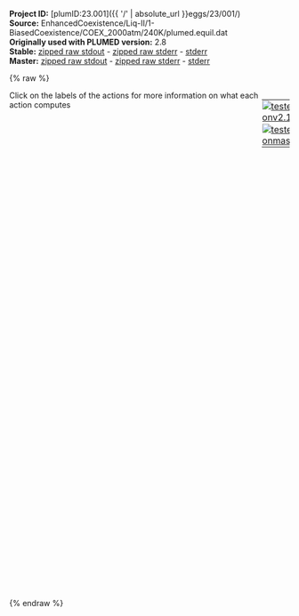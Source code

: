**Project ID:** [plumID:23.001]({{ '/' | absolute_url }}eggs/23/001/)  
**Source:** EnhancedCoexistence/Liq-II/1-BiasedCoexistence/COEX_2000atm/240K/plumed.equil.dat  
**Originally used with PLUMED version:** 2.8  
**Stable:** [zipped raw stdout](plumed.equil.dat.plumed.stdout.txt.zip) - [zipped raw stderr](plumed.equil.dat.plumed.stderr.txt.zip) - [stderr](plumed.equil.dat.plumed.stderr)  
**Master:** [zipped raw stdout](plumed.equil.dat.plumed_master.stdout.txt.zip) - [zipped raw stderr](plumed.equil.dat.plumed_master.stderr.txt.zip) - [stderr](plumed.equil.dat.plumed_master.stderr)  

{% raw %}
<div style="width: 100%; float:left">
<div style="width: 90%; float:left" id="value_details_data/EnhancedCoexistence/Liq-II/1-BiasedCoexistence/COEX_2000atm/240K/plumed.equil.dat"> Click on the labels of the actions for more information on what each action computes </div>
<div style="width: 10%; float:left"><table><tr><td style="padding:1px"><a href="plumed.equil.dat.plumed.stderr"><img src="https://img.shields.io/badge/v2.10-failed-red.svg" alt="tested onv2.10" /></a></td></tr><tr><td style="padding:1px"><a href="plumed.equil.dat.plumed_master.stderr"><img src="https://img.shields.io/badge/master-failed-red.svg" alt="tested onmaster" /></a></td></tr></table></div></div>
<pre style="width=97%;">
<span class="plumedtooltip" style="color:blue"># vim:ft=plumed<span class="right">Enables syntax highlighting for PLUMED files in vim. See <a href="https://www.plumed.org/doc-master/user-doc/html/_vim_syntax.html">here for more details. </a><i></i></span></span>

<br/><span class="plumedtooltip" style="color:green">INCLUDE<span class="right">Includes an external input file, similar to #include in C preprocessor. <a href="https://www.plumed.org/doc-master/user-doc/html/_i_n_c_l_u_d_e.html" style="color:green">More details</a><i></i></span></span> <span class="plumedtooltip">FILE<span class="right">file to be included<i></i></span></span>=plumed.order.dat

<span style="color:blue" class="comment"># Use wall potential too keep colective variable within limits</span>
<span style="display:none;" id="data/EnhancedCoexistence/Liq-II/1-BiasedCoexistence/COEX_2000atm/240K/plumed.equil.dat">The INCLUDE action with label <b></b> calculates something</span><b name="data/EnhancedCoexistence/Liq-II/1-BiasedCoexistence/COEX_2000atm/240K/plumed.equil.datuwall" onclick='showPath("data/EnhancedCoexistence/Liq-II/1-BiasedCoexistence/COEX_2000atm/240K/plumed.equil.dat","data/EnhancedCoexistence/Liq-II/1-BiasedCoexistence/COEX_2000atm/240K/plumed.equil.datuwall","data/EnhancedCoexistence/Liq-II/1-BiasedCoexistence/COEX_2000atm/240K/plumed.equil.datuwall","brown")'>uwall</b>: <span class="plumedtooltip" style="color:green">UPPER_WALLS<span class="right">Defines a wall for the value of one or more collective variables, <a href="https://www.plumed.org/doc-master/user-doc/html/_u_p_p_e_r__w_a_l_l_s.html" style="color:green">More details</a><i></i></span></span> <span class="plumedtooltip">ARG<span class="right">the arguments on which the bias is acting<i></i></span></span>=refcv.morethan-1 <span class="plumedtooltip">AT<span class="right">the positions of the wall<i></i></span></span>=486.0 <span class="plumedtooltip">KAPPA<span class="right">the force constant for the wall<i></i></span></span>=1.0 <span class="plumedtooltip">EXP<span class="right"> the powers for the walls<i></i></span></span>=2 
<span style="display:none;" id="data/EnhancedCoexistence/Liq-II/1-BiasedCoexistence/COEX_2000atm/240K/plumed.equil.datuwall">The UPPER_WALLS action with label <b>uwall</b> calculates the following quantities:<table  align="center" frame="void" width="95%" cellpadding="5%"><tr><td width="5%"><b> Quantity </b>  </td><td><b> Description </b> </td></tr><tr><td width="5%">uwall.bias</td><td>the instantaneous value of the bias potential</td></tr><tr><td width="5%">uwall.force2</td><td>the instantaneous value of the squared force due to this bias potential</td></tr></table></span><b name="data/EnhancedCoexistence/Liq-II/1-BiasedCoexistence/COEX_2000atm/240K/plumed.equil.datlwall" onclick='showPath("data/EnhancedCoexistence/Liq-II/1-BiasedCoexistence/COEX_2000atm/240K/plumed.equil.dat","data/EnhancedCoexistence/Liq-II/1-BiasedCoexistence/COEX_2000atm/240K/plumed.equil.datlwall","data/EnhancedCoexistence/Liq-II/1-BiasedCoexistence/COEX_2000atm/240K/plumed.equil.datlwall","brown")'>lwall</b>: <span class="plumedtooltip" style="color:green">LOWER_WALLS<span class="right">Defines a wall for the value of one or more collective variables, <a href="https://www.plumed.org/doc-master/user-doc/html/_l_o_w_e_r__w_a_l_l_s.html" style="color:green">More details</a><i></i></span></span> <span class="plumedtooltip">ARG<span class="right">the arguments on which the bias is acting<i></i></span></span>=refcv.morethan-1 <span class="plumedtooltip">AT<span class="right">the positions of the wall<i></i></span></span>=432 <span class="plumedtooltip">KAPPA<span class="right">the force constant for the wall<i></i></span></span>=1.0 <span class="plumedtooltip">EXP<span class="right"> the powers for the walls<i></i></span></span>=2 

<span style="display:none;" id="data/EnhancedCoexistence/Liq-II/1-BiasedCoexistence/COEX_2000atm/240K/plumed.equil.datlwall">The LOWER_WALLS action with label <b>lwall</b> calculates the following quantities:<table  align="center" frame="void" width="95%" cellpadding="5%"><tr><td width="5%"><b> Quantity </b>  </td><td><b> Description </b> </td></tr><tr><td width="5%">lwall.bias</td><td>the instantaneous value of the bias potential</td></tr><tr><td width="5%">lwall.force2</td><td>the instantaneous value of the squared force due to this bias potential</td></tr></table></span><span class="plumedtooltip" style="color:green">PRINT<span class="right">Print quantities to a file. <a href="https://www.plumed.org/doc-master/user-doc/html/_p_r_i_n_t.html" style="color:green">More details</a><i></i></span></span> <span class="plumedtooltip">STRIDE<span class="right"> the frequency with which the quantities of interest should be output<i></i></span></span>=500  <span class="plumedtooltip">ARG<span class="right">the labels of the values that you would like to print to the file<i></i></span></span>=* <span class="plumedtooltip">FILE<span class="right">the name of the file on which to output these quantities<i></i></span></span>=COLVAR-EQUILIBRATE
</pre>
{% endraw %}
